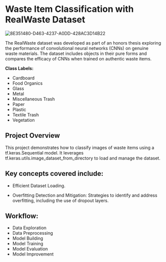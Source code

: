 # Waste Item Classification with RealWaste Dataset
![8E351480-D463-4237-A0DD-428AC3D14B22](https://github.com/user-attachments/assets/d13c8b33-d57c-4551-a2b7-7b32d2be75cb)

The RealWaste dataset was developed as part of an honors thesis exploring the performance of convolutional neural networks (CNNs) on genuine waste materials. The dataset includes objects in their pure forms and compares the efficacy of CNNs when trained on authentic waste items.

**Class Labels:**
* Cardboard
* Food Organics
* Glass
* Metal
* Miscellaneous Trash
* Paper
* Plastic
* Textile Trash
* Vegetation
## Project Overview
This project demonstrates how to classify images of waste items using a tf.keras.Sequential model. It leverages tf.keras.utils.image_dataset_from_directory to load and manage the dataset.

## Key concepts covered include:

* Efficient Dataset Loading.

* Overfitting Detection and Mitigation: Strategies to identify and address overfitting, including the use of dropout layers.

## Workflow:
* Data Exploration
* Data Preprocessing
* Model Building
* Model Training
* Model Evaluation
* Model Improvement





